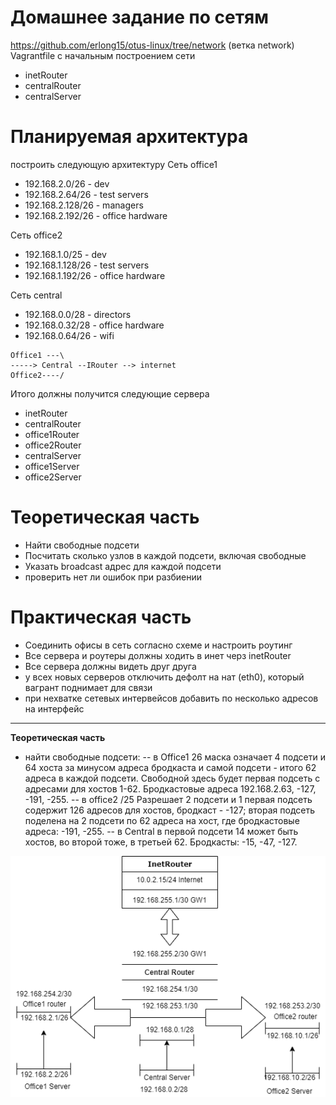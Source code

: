 # Домашнее задание по сетям #
https://github.com/erlong15/otus-linux/tree/network
(ветка network)
Vagrantfile с начальным построением сети
- inetRouter
- centralRouter
- centralServer

# Планируемая архитектура
построить следующую архитектуру
Сеть office1
- 192.168.2.0/26 - dev
- 192.168.2.64/26 - test servers
- 192.168.2.128/26 - managers
- 192.168.2.192/26 - office hardware

Сеть office2
- 192.168.1.0/25 - dev
- 192.168.1.128/26 - test servers
- 192.168.1.192/26 - office hardware

Сеть central
- 192.168.0.0/28 - directors
- 192.168.0.32/28 - office hardware
- 192.168.0.64/26 - wifi

```
Office1 ---\
-----> Central --IRouter --> internet
Office2----/
```
Итого должны получится следующие сервера
- inetRouter
- centralRouter
- office1Router
- office2Router
- centralServer
- office1Server
- office2Server

# Теоретическая часть
- Найти свободные подсети
- Посчитать сколько узлов в каждой подсети, включая свободные
- Указать broadcast адрес для каждой подсети
- проверить нет ли ошибок при разбиении

# Практическая часть
- Соединить офисы в сеть согласно схеме и настроить роутинг
- Все сервера и роутеры должны ходить в инет черз inetRouter
- Все сервера должны видеть друг друга
- у всех новых серверов отключить дефолт на нат (eth0), который вагрант поднимает для связи
- при нехватке сетевых интервейсов добавить по несколько адресов на интерфейс
- --
**Теоретическая часть**
* найти свободные подсети:
-- в Office1 26 маска означает 4 подсети и 64 хоста за минусом адреса бродкаста и самой подсети - итого 62 адреса в каждой подсети. Свободной здесь будет первая подсеть с адресами для хостов 1-62. Бродкастовые адреса 192.168.2.63, -127, -191, -255.
-- в office2 /25 Разрешает 2 подсети и 1 первая подсеть содержит 126 адресов для хостов, бродкаст - -127; вторая подсеть поделена на 2 подсети по 62 адреса на хост, где бродкастовые адреса: -191, -255.
-- в Central в первой подсети 14 может быть хостов, во второй тоже, в третьей 62. Бродкасты: -15, -47, -127.

 ![Рисунок сети](https://github.com/paulDashkevich/netlab/blob/master/netw1.png)
